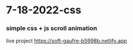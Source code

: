 # 7-18-2022-css

### simple css + js scroll animation

live project https://soft-gaufre-b5998b.netlify.app
